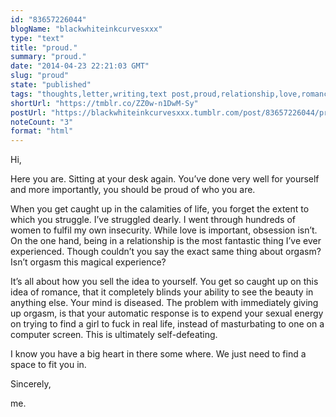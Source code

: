 ```yaml
---
id: "83657226044"
blogName: "blackwhiteinkcurvesxxx"
type: "text"
title: "proud."
summary: "proud."
date: "2014-04-23 22:21:03 GMT"
slug: "proud"
state: "published"
tags: "thoughts,letter,writing,text post,proud,relationship,love,romance,obsession,heart"
shortUrl: "https://tmblr.co/ZZ0w-n1DwM-Sy"
postUrl: "https://blackwhiteinkcurvesxxx.tumblr.com/post/83657226044/proud"
noteCount: "3"
format: "html"
---
```


Hi,

Here you are. Sitting at your desk again. You’ve done very well for yourself and more importantly, you should be proud of who you are.

When you get caught up in the calamities of life, you forget the extent to which you struggle. I’ve struggled dearly. I went through hundreds of women to fulfil my own insecurity. While love is important, obsession isn’t. On the one hand, being in a relationship is the most fantastic thing I’ve ever experienced. Though couldn’t you say the exact same thing about orgasm? Isn’t orgasm this magical experience?

It’s all about how you sell the idea to yourself. You get so caught up on this idea of romance, that it completely blinds your ability to see the beauty in anything else. Your mind is diseased. The problem with immediately giving up orgasm, is that your automatic response is to expend your sexual energy on trying to find a girl to fuck in real life, instead of masturbating to one on a computer screen. This is ultimately self-defeating.

I know you have a big heart in there some where. We just need to find a space to fit you in.

Sincerely,

me.